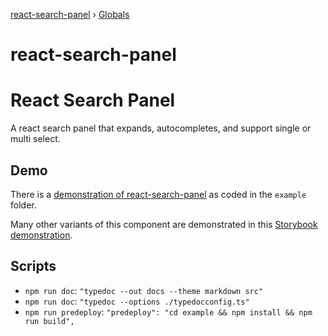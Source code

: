 [react-search-panel](README.md) › [Globals](globals.md)

# react-search-panel

# React Search Panel

A react search panel that expands, autocompletes, and support single or multi select.

## Demo

There is a [demonstration of react-search-panel](demo/index.html) as coded in the `example` folder.

Many other variants of this component are demonstrated in this [Storybook demonstration](storybook/index.html).

## Scripts

- `npm run doc`: `"typedoc --out docs --theme markdown src"`
- `npm run doc`: `"typedoc --options ./typedocconfig.ts"`
- `npm run predeploy`: `"predeploy": "cd example && npm install && npm run build",`
